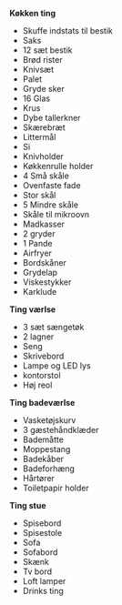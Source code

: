 **Køkken ting**
- Skuffe indstats til bestik
- Saks
- 12 sæt bestik
- Brød rister
- Knivsæt
- Palet
- Gryde sker
- 16 Glas
- Krus
- Dybe tallerkner
- Skærebræt
- Littermål 
- Si
- Knivholder
- Køkkenrulle holder
- 4 Små skåle
- Ovenfaste fade
- Stor skål
- 5 Mindre skåle
- Skåle til mikroovn
- Madkasser
- 2 gryder
- 1 Pande
- Airfryer
- Bordskåner
- Grydelap
- Viskestykker
- Karklude

**Ting værlse**
- 3 sæt sængetøk
- 2 lagner
- Seng
- Skrivebord
- Lampe og LED lys
- kontorstol
- Høj reol

**Ting badeværlse**
- Vasketøjskurv
- 3 gæstehåndklæder
- Bademåtte
- Moppestang
- Badekåber
- Badeforhæng
- Hårtører
- Toiletpapir holder

**Ting stue**
- Spisebord
- Spisestole
- Sofa
- Sofabord
- Skænk
- Tv bord
- Loft lamper
- Drinks ting
